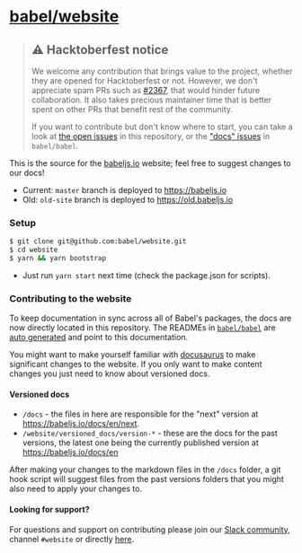 # [babel/website](https://babeljs.io)

> ## :warning: Hacktoberfest notice
>
> We welcome any contribution that brings value to the project, whether they are opened for Hacktoberfest or not. However, we don't appreciate spam PRs such as [#2367](https://github.com/babel/website/pull/2367), that would hinder future collaboration. It also takes precious maintainer time that is better spent on other PRs that benefit rest of the community.
>
> If you want to contribute but don't know where to start, you can take a look at [the open issues](https://github.com/babel/website/issues?q=is%3Aissue+is%3Aopen+sort%3Aupdated-desc) in this repository, or the ["docs" issues](https://github.com/babel/babel/issues?q=is%3Aissue+is%3Aopen+sort%3Aupdated-desc+label%3A%22i%3A+docs%22) in `babel/babel`.

This is the source for the [babeljs.io](https://babeljs.io) website; feel free to suggest changes to our docs!

- Current: `master` branch is deployed to https://babeljs.io
- Old: `old-site` branch is deployed to https://old.babeljs.io

### Setup

```bash
$ git clone git@github.com:babel/website.git
$ cd website
$ yarn && yarn bootstrap
```

- Just run `yarn start` next time (check the package.json for scripts).

### Contributing to the website

To keep documentation in sync across all of Babel's packages, the docs are now directly located in this repository. The READMEs in [`babel/babel`](https://github.com/babel/babel) are [auto generated](https://github.com/babel/babel/blob/master/scripts/generators/readmes.js) and point to this documentation.

You might want to make yourself familiar with [docusaurus](https://docusaurus.io/docs/en/installation) to make significant changes to the website. If you only want to make content changes you just need to know about versioned docs.

#### Versioned docs

- `/docs` - the files in here are responsible for the "next" version at https://babeljs.io/docs/en/next.
- `/website/versioned_docs/version-*` - these are the docs for the past versions, the latest one being the currently published version at https://babeljs.io/docs/en

After making your changes to the markdown files in the `/docs` folder, a git hook script will suggest files from the past versions folders that you might also need to apply your changes to.

#### Looking for support?

For questions and support on contributing please join our [Slack community](https://slack.babeljs.io/), channel `#website` or directly [here](https://babeljs.slack.com/messages/website).
